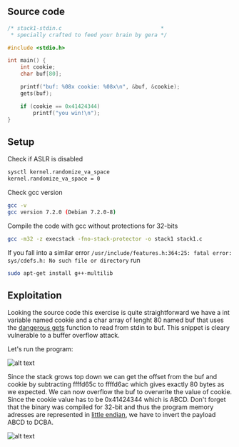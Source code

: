 ## Source code
```c
/* stack1-stdin.c                               *
 * specially crafted to feed your brain by gera */

#include <stdio.h>

int main() {
	int cookie;
	char buf[80];

	printf("buf: %08x cookie: %08x\n", &buf, &cookie);
	gets(buf);

	if (cookie == 0x41424344)
		printf("you win!\n");
}
```
## Setup
Check if ASLR is disabled
```bash
sysctl kernel.randomize_va_space
kernel.randomize_va_space = 0
```

Check gcc version
```bash 
gcc -v 
gcc version 7.2.0 (Debian 7.2.0-8)
```

Compile the code with gcc without protections for 32-bits
```bash
gcc -m32 -z execstack -fno-stack-protector -o stack1 stack1.c
```

If you fall into a similar error ```/usr/include/features.h:364:25: fatal error: sys/cdefs.h: No such file or directory``` run
```bash
sudo apt-get install g++-multilib
```

## Exploitation

Looking the source code this exercise is quite straightforward we have a int variable named cookie and a char array of lenght 80 named buf that uses the [dangerous gets](https://stackoverflow.com/questions/1694036/why-is-the-gets-function-so-dangerous-that-it-should-not-be-used) function to read from stdin to buf. This snippet is cleary vulnerable to a buffer overflow attack.

Let's run the program:

![alt text](https://i.imgur.com/lpYD3tj.png)

Since the stack grows top down we can get the offset from the buf and cookie by subtracting ffffd65c to ffffd6ac which gives exactly 80 bytes as we expected. We can now overflow the buf to overwrite the value of cookie. Since the cookie value has to be 0x41424344 which is ABCD. Don't forget that the binary was compiled for 32-bit and thus the program memory adresses are represented in [little endian](https://www.cs.umd.edu/class/sum2003/cmsc311/Notes/Data/endian.html), we have to invert the payload ABCD to DCBA.

![alt text](https://imgur.com/gRCTAWK.png)


